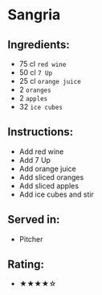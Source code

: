 # Sangria

## Ingredients:
- 75 cl `red wine`
- 50 cl `7 Up`
- 25 cl `orange juice`
- 2 `oranges`
- 2 `apples`
- 32 `ice cubes`

## Instructions:
- Add red wine
- Add 7 Up
- Add orange juice
- Add sliced oranges
- Add sliced apples
- Add ice cubes and stir

## Served in:
- Pitcher

## Rating:
- ★★★★☆